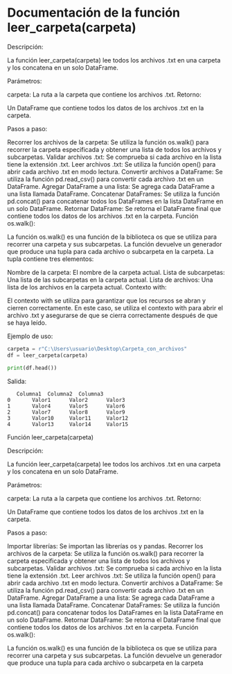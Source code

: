 # Documentación de la función leer_carpeta(carpeta)
Descripción:

La función leer_carpeta(carpeta) lee todos los archivos .txt en una carpeta y los concatena en un solo DataFrame.

Parámetros:

carpeta: La ruta a la carpeta que contiene los archivos .txt.
Retorno:

Un DataFrame que contiene todos los datos de los archivos .txt en la carpeta.

Pasos a paso:

Recorrer los archivos de la carpeta: Se utiliza la función os.walk() para recorrer la carpeta especificada y obtener una lista de todos los archivos y subcarpetas.
Validar archivos .txt: Se comprueba si cada archivo en la lista tiene la extensión .txt.
Leer archivos .txt: Se utiliza la función open() para abrir cada archivo .txt en modo lectura.
Convertir archivos a DataFrame: Se utiliza la función pd.read_csv() para convertir cada archivo .txt en un DataFrame.
Agregar DataFrame a una lista: Se agrega cada DataFrame a una lista llamada DataFrame.
Concatenar DataFrames: Se utiliza la función pd.concat() para concatenar todos los DataFrames en la lista DataFrame en un solo DataFrame.
Retornar DataFrame: Se retorna el DataFrame final que contiene todos los datos de los archivos .txt en la carpeta.
Función os.walk():

La función os.walk() es una función de la biblioteca os que se utiliza para recorrer una carpeta y sus subcarpetas. La función devuelve un generador que produce una tupla para cada archivo o subcarpeta en la carpeta. La tupla contiene tres elementos:

Nombre de la carpeta: El nombre de la carpeta actual.
Lista de subcarpetas: Una lista de las subcarpetas en la carpeta actual.
Lista de archivos: Una lista de los archivos en la carpeta actual.
Contexto with:

El contexto with se utiliza para garantizar que los recursos se abran y cierren correctamente. En este caso, se utiliza el contexto with para abrir el archivo .txt y asegurarse de que se cierra correctamente después de que se haya leído.

Ejemplo de uso:

```Python
carpeta = r"C:\Users\usuario\Desktop\Carpeta_con_archivos"
df = leer_carpeta(carpeta)

print(df.head())
```
Salida:
```
   Columna1  Columna2  Columna3
0       Valor1      Valor2      Valor3
1       Valor4      Valor5      Valor6
2       Valor7      Valor8      Valor9
3       Valor10     Valor11     Valor12
4       Valor13     Valor14     Valor15
```
Función leer_carpeta(carpeta)

Descripción:

La función leer_carpeta(carpeta) lee todos los archivos .txt en una carpeta y los concatena en un solo DataFrame.

Parámetros:

carpeta: La ruta a la carpeta que contiene los archivos .txt.
Retorno:

Un DataFrame que contiene todos los datos de los archivos .txt en la carpeta.

Pasos a paso:

Importar librerías: Se importan las librerías os y pandas.
Recorrer los archivos de la carpeta: Se utiliza la función os.walk() para recorrer la carpeta especificada y obtener una lista de todos los archivos y subcarpetas.
Validar archivos .txt: Se comprueba si cada archivo en la lista tiene la extensión .txt.
Leer archivos .txt: Se utiliza la función open() para abrir cada archivo .txt en modo lectura.
Convertir archivos a DataFrame: Se utiliza la función pd.read_csv() para convertir cada archivo .txt en un DataFrame.
Agregar DataFrame a una lista: Se agrega cada DataFrame a una lista llamada DataFrame.
Concatenar DataFrames: Se utiliza la función pd.concat() para concatenar todos los DataFrames en la lista DataFrame en un solo DataFrame.
Retornar DataFrame: Se retorna el DataFrame final que contiene todos los datos de los archivos .txt en la carpeta.
Función os.walk():

La función os.walk() es una función de la biblioteca os que se utiliza para recorrer una carpeta y sus subcarpetas. La función devuelve un generador que produce una tupla para cada archivo o subcarpeta en la carpeta

